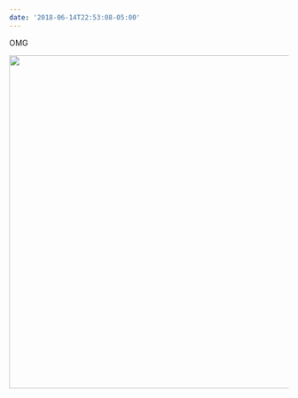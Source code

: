 ```yaml
---
date: '2018-06-14T22:53:08-05:00'
---
```

OMG

<img src="/posts/uploads/2018/37cf6c1d28.jpg" width="600" height="600" />
